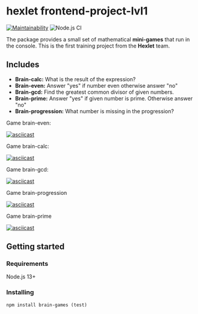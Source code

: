 # hexlet frontend-project-lvl1

[![Maintainability](https://api.codeclimate.com/v1/badges/a3e1317388190cfe0662/maintainability)](https://codeclimate.com/github/krinteron/frontend-project-lvl1/maintainability) ![Node.js CI](https://github.com/krinteron/frontend-project-lvl1/workflows/Node.js%20CI/badge.svg)

The package provides a small set of mathematical **mini-games** that run in the console. This is the first training project from the **Hexlet** team.

## Includes
- **Brain-calc:** What is the result of the expression?
- **Brain-even:** Answer "yes" if number even otherwise answer "no"
- **Brain-gcd:** Find the greatest common divisor of given numbers.
- **Brain-prime:** Answer "yes" if given number is prime. Otherwise answer "no"
- **Brain-progression:** What number is missing in the progression?

Game brain-even:

[![asciicast](https://asciinema.org/a/309321.svg)](https://asciinema.org/a/309321)

Game brain-calc:

[![asciicast](https://asciinema.org/a/309524.svg)](https://asciinema.org/a/309524)

Game brain-gcd:

[![asciicast](https://asciinema.org/a/309602.svg)](https://asciinema.org/a/309602)

Game brain-progression

[![asciicast](https://asciinema.org/a/309621.svg)](https://asciinema.org/a/309621)

Game brain-prime

[![asciicast](https://asciinema.org/a/309636.svg)](https://asciinema.org/a/309636)

## Getting started

### Requirements

Node.js 13+

### Installing

```
npm install brain-games (test)
```